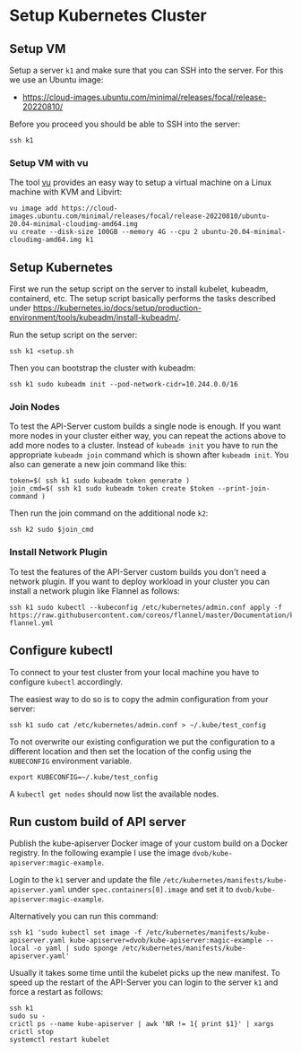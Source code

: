 # Setup Kubernetes Cluster

## Setup VM
Setup a server `k1` and make sure that you can SSH into the server.
For this we use an Ubuntu image:
* https://cloud-images.ubuntu.com/minimal/releases/focal/release-20220810/

Before you proceed you should be able to SSH into the server:
```
ssh k1
```

### Setup VM with vu
The tool [vu](https://github.com/dvob/vu) provides an easy way to setup a virtual machine on a Linux machine with KVM and Libvirt:
```
vu image add https://cloud-images.ubuntu.com/minimal/releases/focal/release-20220810/ubuntu-20.04-minimal-cloudimg-amd64.img
vu create --disk-size 100GB --memory 4G --cpu 2 ubuntu-20.04-minimal-cloudimg-amd64.img k1
```

## Setup Kubernetes
First we run the setup script on the server to install kubelet, kubeadm, containerd, etc.
The setup script basically performs the tasks described under https://kubernetes.io/docs/setup/production-environment/tools/kubeadm/install-kubeadm/.

Run the setup script on the server:
```
ssh k1 <setup.sh
```

Then you can bootstrap the cluster with kubeadm:
```
ssh k1 sudo kubeadm init --pod-network-cidr=10.244.0.0/16
```

### Join Nodes
To test the API-Server custom builds a single node is enough.
If you want more nodes in your cluster either way, you can repeat the actions above to add more nodes to a cluster.
Instead of `kubeadm init` you have to run the appropriate `kubeadm join` command which is shown after `kubeadm init`.
You also can generate a new join command like this:
```
token=$( ssh k1 sudo kubeadm token generate )
join_cmd=$( ssh k1 sudo kubeadm token create $token --print-join-command )
```

Then run the join command on the additional node `k2`:
```
ssh k2 sudo $join_cmd
```

### Install Network Plugin
To test the features of the API-Server custom builds you don't need a network plugin.
If you want to deploy workload in your cluster you can install a network plugin like Flannel as follows:
```
ssh k1 sudo kubectl --kubeconfig /etc/kubernetes/admin.conf apply -f https://raw.githubusercontent.com/coreos/flannel/master/Documentation/kube-flannel.yml
```

## Configure kubectl
To connect to your test cluster from your local machine you have to configure `kubectl` accordingly.

The easiest way to do so is to copy the admin configuration from your server:
```
ssh k1 sudo cat /etc/kubernetes/admin.conf > ~/.kube/test_config
```

To not overwrite our existing configuration we put the configuration to a different location and then set the location of the config using the `KUBECONFIG` environment variable.
```
export KUBECONFIG=~/.kube/test_config
```

A `kubectl get nodes` should now list the available nodes.

## Run custom build of API server
Publish the kube-apiserver Docker image of your custom build on a Docker registry.
In the following example I use the image `dvob/kube-apiserver:magic-example`.

Login to the `k1` server and update the file `/etc/kubernetes/manifests/kube-apiserver.yaml` under `spec.containers[0].image` and set it to `dvob/kube-apiserver:magic-example`.

Alternatively you can run this command:
```
ssh k1 'sudo kubectl set image -f /etc/kubernetes/manifests/kube-apiserver.yaml kube-apiserver=dvob/kube-apiserver:magic-example --local -o yaml | sudo sponge /etc/kubernetes/manifests/kube-apiserver.yaml'
```

Usually it takes some time until the kubelet picks up the new manifest. To speed up the restart of the API-Server you can login to the server `k1` and force a restart as follows:
```
ssh k1
sudo su -
crictl ps --name kube-apiserver | awk 'NR != 1{ print $1}' | xargs crictl stop
systemctl restart kubelet
```
